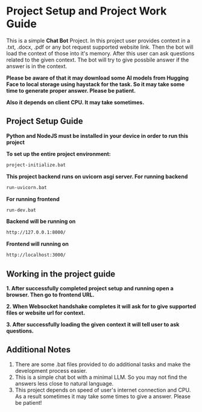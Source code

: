 # Project Setup and Project Work Guide

This is a simple **Chat Bot** Project. In this project user provides context in a .txt, .docx, .pdf or any bot request supported website link. Then the bot will
load the context of those into it's memory. After this user can ask questions related to the given context. The bot will try to give possbile answer if the answer is in the context.

**Please be aware of that it may download some AI models from Hugging Face to local storage using haystack for the task. So it may take some time to generate proper answer. Please be patient.**

**Also it depends on client CPU. It may take sometimes.**

## Project Setup Guide

**Python and NodeJS must be installed in your device in order to run this project**

**To set up the entire project environment:**

```bash
project-initialize.bat
```

**This project backend runs on uvicorn asgi server. For running backend**

```bash
run-uvicorn.bat
```

**For running frontend**

```bash
run-dev.bat
```

**Backend will be running on**

```bash
http://127.0.0.1:8000/
```

**Frontend will running on**

```bash
http://localhost:3000/
```

## Working in the project guide

**1. After successfully completed project setup and running open a browser. Then go to frontend URL.**

**2. When Websocket handshake completes it will ask for to give supported files or website url for context.**

**3. After successfully loading the given context it will tell user to ask questions.**

## Additional Notes

1. There are some .bat files provided to do additional tasks and make the development process easier.
2. This is a simple chat bot with a minimal LLM. So you may not find the answers less close to natural language.
3. This project depends on speed of user's internet connection and CPU. As a result sometimes it may take some times to give a answer. Please be patient!
